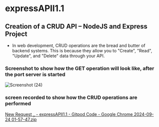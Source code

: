 # expressAPIl1.1

## Creation of a CRUD API – NodeJS and Express Project
- In web development, CRUD operations are the bread and butter of backend systems. This is because they allow you to "Create", "Read", "Update", and "Delete" data through your API.
  

### Screenshot to show how the GET operation will look like, after the port server is started
![Screenshot (24)](https://github.com/user-attachments/assets/015491be-6b34-404e-b6cb-c3362524734a)

### screen recorded to show how the CRUD operations are performed
[New Request _ - expressAPIl1.1 - Gitpod Code - Google Chrome 2024-09-24 01-57-47.zip](https://github.com/user-attachments/files/17104325/New.Request._.-.expressAPIl1.1.-.Gitpod.Code.-.Google.Chrome.2024-09-24.01-57-47.zip)
